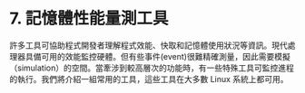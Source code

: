 # 7. 記憶體性能量測工具

許多工具可協助程式開發者理解程式效能、快取和記憶體使用狀況等資訊。現代處理器具備可用的效能監控硬體。但有些事件(event)很難精確測量，因此需要模擬（simulation）的空間。當牽涉到較高層次的功能時，有一些特殊工具可監控進程的執行。我們將介紹一組常用的工具，這些工具在大多數 Linux 系統上都可用。